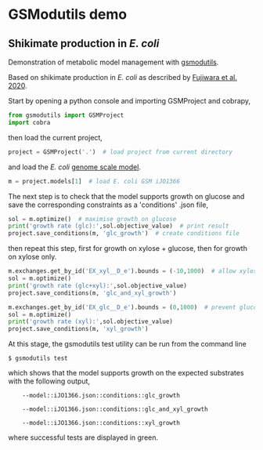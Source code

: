 # GSModutils demo
## Shikimate production in *E. coli*
Demonstration of metabolic model management with [gsmodutils](https://academic.oup.com/bioinformatics/article/35/18/3397/5317162).

Based on shikimate production in *E. coli* as described by [Fujiwara et al. 2020](https://www.nature.com/articles/s41467-019-14024-1).

Start by opening a python console and importing GSMProject and cobrapy,

```python
from gsmodutils import GSMProject
import cobra
```

then load the current project,

```python
project = GSMProject('.')  # load project from current directory
```

and load the *E. coli* [genome scale model](https://www.embopress.org/doi/full/10.1038/msb.2011.65).

```python
m = project.models[1]  # load E. coli GSM iJO1366 
```

The next step is to check that the model supports growth on glucose and save the corresponding constraints as a 
'conditions' .json file,

```python
sol = m.optimize()  # maximise growth on glucose
print('growth rate (glc):',sol.objective_value)  # print result
project.save_conditions(m, 'glc_growth')  # create conditions file 
```

then repeat this step, first for growth on xylose + glucose, then for growth on xylose only.

```python
m.exchanges.get_by_id('EX_xyl__D_e').bounds = (-10,1000)  # allow xylose uptake
sol = m.optimize()
print('growth rate (glc+xyl):',sol.objective_value)
project.save_conditions(m, 'glc_and_xyl_growth')

m.exchanges.get_by_id('EX_glc__D_e').bounds = (0,1000)  # prevent glucose uptake
sol = m.optimize()
print('growth rate (xyl):',sol.objective_value)
project.save_conditions(m, 'xyl_growth')
```

At this stage, the gsmodutils test utility can be run from the command line

```shell script
$ gsmodutils test
```

which shows that the model supports growth on the expected substrates with the following output,

```shell script
    --model::iJO1366.json::conditions::glc_growth

    --model::iJO1366.json::conditions::glc_and_xyl_growth

    --model::iJO1366.json::conditions::xyl_growth
```

where successful tests are displayed in green.